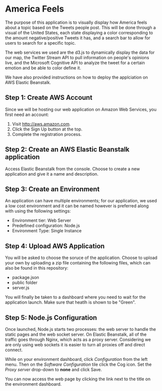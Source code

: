America Feels
========================

The purpose of this application is to visually display how America feels about a topic based on the Tweets people post. This will be done through a visual of the United States, each state displaying a color corresponding to the amount negative/positive Tweets it has, and a search bar to allow for users to search for a specific topic.

The web services we used are the d3.js to dynamically display the data for our map, the Twitter Stream API to pull information on people's opinions live, and the Microsoft Cognitive API to analyze the tweet for a certain emotion and be able to color define it. 

We have also provided instructions on how to deploy the applciation on AWS Elastic Beanstalk.

<h2>Step 1: Create AWS Account</h2>
Since we will be hosting our web application on Amazon Web Services, you first need an account:
<ol>
	<li>Visit <a href="http://aws.amazon.com/">http://aws.amazon.com</a>.</li>
	<li>Click the Sign Up button at the top.</li>
	<li>Complete the registration process.</li>
</ol>

<h2>Step 2: Create an AWS Elastic Beanstalk application</h2>
Access Elastic Beanstalk from the console. Choose to create a new application and give it a name and description.

<h2>Step 3: Create an Environment</h2>
An application can have multiple environments; for our application, we used a low cost environment and it can be named however is preferred along with using the following settings:
<ul>
  <li>Environment tier: Web Server</li>
  <li>Predefined configuration: Node.js</li>
  <li>Environment Type: Single Instance</li>
</ul>

<h2>Step 4: Upload AWS Application</h2>
You will be asked to choose the soruce of the application. Choose to upload your own by uploading a zip file containing the following files, which can also be found in this repository:
<ul>
  <li>package.json</li>
  <li>public folder</li>
  <li>server.js</li>
</ul>

You will finally be taken to a dashboard where you need to wait for the application launch. Make sure that heatlh is shown to be "Green". 

<h2>Step 5: Node.js Configuration</h2>
Once launched, Node.js starts two processes: the web server to handle the static pages and the web socket server. On Elastic Beanstalk, all of the traffic goes through Nginx, which acts as a proxy server. Considering we are only using web sockets it is easier to turn all proxies off and direct connect.

While on your environment dashboard, click <em>Configuration</em> from the left menu. Then on the <em>Software Configuration</em> tile click the Cog icon. Set the <em>Proxy server</em> drop-down to <b>none</b> and click Save.

You can now access the web page by clicking the link next to the title on the environment dashboard.

